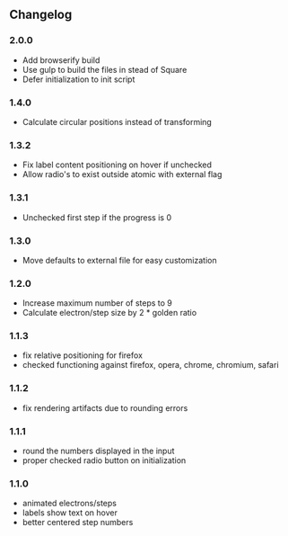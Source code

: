 ## Changelog

### 2.0.0
- Add browserify build
- Use gulp to build the files in stead of Square
- Defer initialization to init script

### 1.4.0
- Calculate circular positions instead of transforming

### 1.3.2
- Fix label content positioning on hover if unchecked
- Allow radio's to exist outside atomic with external flag

### 1.3.1
- Unchecked first step if the progress is 0

### 1.3.0
- Move defaults to external file for easy customization

### 1.2.0
- Increase maximum number of steps to 9
- Calculate electron/step size by 2 * golden ratio

### 1.1.3
- fix relative positioning for firefox
- checked functioning against firefox, opera, chrome, chromium, safari

### 1.1.2
- fix rendering artifacts due to rounding errors

### 1.1.1
- round the numbers displayed in the input
- proper checked radio button on initialization

### 1.1.0
- animated electrons/steps
- labels show text on hover
- better centered step numbers
